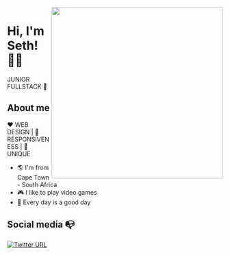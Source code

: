 <img align="right" width="400" height="400" src="[https://external-content.duckduckgo.com/iu/?u=https%3A%2F%2Fmedia.giphy.com%2Fmedia%2FZVik7pBtu9dNS%2Fgiphy.gif&f=1&nofb=1](https://gifimage.net/wp-content/uploads/2018/11/gif-futuristic-3.gif)">


# Hi, I'm Seth! :man_technologist:

JUNIOR FULLSTACK :robot: 



## About me 

:heart: WEB DESIGN | :black_heart: RESPONSIVENESS | :blue_heart: UNIQUE

- :earth_americas: I'm from Cape Town - South Africa
- :video_game: I like to play video games
- :gem: Every day is a good day


## Social media :mailbox_with_no_mail:

[![Twitter URL](https://img.shields.io/twitter/url?color=%230072b1&label=connect&logo=linkedin&logoColor=%230072b1&style=flat-square&url=https%3A%2F%2Fwww.linkedin.com%2Fin%2Falejandro-ramirez-ciceros%2F)](https://www.linkedin.com/in/webdevseth/)
